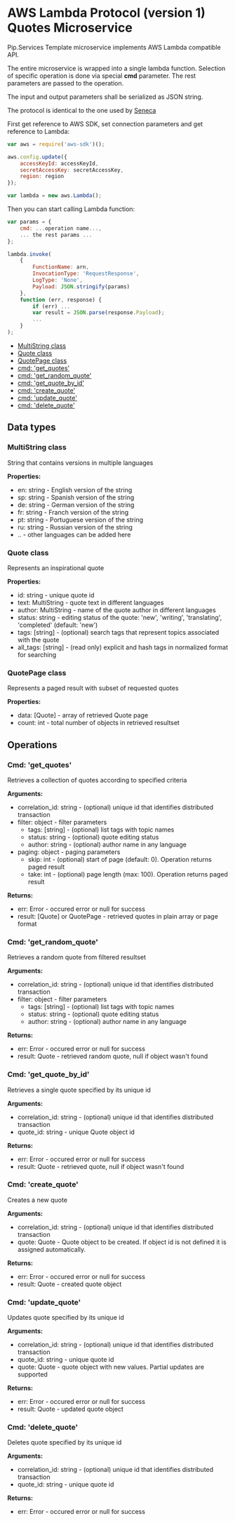 # AWS Lambda Protocol (version 1) <br/> Quotes Microservice

Pip.Services Template microservice implements AWS Lambda compatible API. 

The entire microservice is wrapped into a single lambda function.
Selection of specific operation is done via special **cmd** parameter.
The rest parameters are passed to the operation.

The input and output parameters shall be serialized as JSON string.

The protocol is identical to the one used by [Seneca](./SenecaProtocolV1.md)   

First get reference to AWS SDK, set connection parameters and get reference to Lambda:

```javascript
var aws = require('aws-sdk')();

aws.config.update({
    accessKeyId: accessKeyId,
    secretAccessKey: secretAccessKey,
    region: region
});

var lambda = new aws.Lambda();
```

Then you can start calling Lambda function:

```javascript
var params = {
    cmd: ...operation name...,
    ... the rest params ...
};

lambda.invoke(
    {
        FunctionName: arn,
        InvocationType: 'RequestResponse',
        LogType: 'None',
        Payload: JSON.stringify(params)
    },
    function (err, response) {
        if (err) ...
        var result = JSON.parse(response.Payload);
        ...
    }
);
```

* [MultiString class](#class1)
* [Quote class](#class2)
* [QuotePage class](#class3)
* [cmd: 'get_quotes'](#operation1)
* [cmd: 'get_random_quote'](#operation2)
* [cmd: 'get_quote_by_id'](#operation3)
* [cmd: 'create_quote'](#operation4)
* [cmd: 'update_quote'](#operation5)
* [cmd: 'delete_quote'](#operation6)

## Data types

### <a name="class1"></a> MultiString class

String that contains versions in multiple languages

**Properties:**
- en: string - English version of the string
- sp: string - Spanish version of the string
- de: string - German version of the string
- fr: string - Franch version of the string
- pt: string - Portuguese version of the string
- ru: string - Russian version of the string
- .. - other languages can be added here

### <a name="class2"></a> Quote class

Represents an inspirational quote

**Properties:**
- id: string - unique quote id
- text: MultiString - quote text in different languages
- author: MultiString - name of the quote author in different languages
- status: string - editing status of the quote: 'new', 'writing', 'translating', 'completed' (default: 'new')
- tags: [string] - (optional) search tags that represent topics associated with the quote
- all_tags: [string] - (read only) explicit and hash tags in normalized format for searching  

### <a name="class3"></a> QuotePage class

Represents a paged result with subset of requested quotes

**Properties:**
- data: [Quote] - array of retrieved Quote page
- count: int - total number of objects in retrieved resultset

## Operations

### <a name="operation1"></a> Cmd: 'get_quotes'

Retrieves a collection of quotes according to specified criteria

**Arguments:** 
- correlation_id: string - (optional) unique id that identifies distributed transaction
- filter: object - filter parameters
  - tags: [string] - (optional) list tags with topic names
  - status: string - (optional) quote editing status
  - author: string - (optional) author name in any language 
- paging: object - paging parameters
  - skip: int - (optional) start of page (default: 0). Operation returns paged result
  - take: int - (optional) page length (max: 100). Operation returns paged result

**Returns:**
- err: Error - occured error or null for success
- result: [Quote] or QuotePage - retrieved quotes in plain array or page format

### <a name="operation2"></a> Cmd: 'get\_random\_quote'

Retrieves a random quote from filtered resultset

**Arguments:** 
- correlation_id: string - (optional) unique id that identifies distributed transaction
- filter: object - filter parameters
  - tags: [string] - (optional) list tags with topic names
  - status: string - (optional) quote editing status
  - author: string - (optional) author name in any language 

**Returns:**
- err: Error - occured error or null for success
- result: Quote - retrieved random quote, null if object wasn't found 

### <a name="operation3"></a> Cmd: 'get\_quote\_by\_id'

Retrieves a single quote specified by its unique id

**Arguments:** 
- correlation_id: string - (optional) unique id that identifies distributed transaction
- quote_id: string - unique Quote object id

**Returns:**
- err: Error - occured error or null for success
- result: Quote - retrieved quote, null if object wasn't found 

### <a name="operation4"></a> Cmd: 'create_quote'

Creates a new quote

**Arguments:** 
- correlation_id: string - (optional) unique id that identifies distributed transaction
- quote: Quote - Quote object to be created. If object id is not defined it is assigned automatically.

**Returns:**
- err: Error - occured error or null for success
- result: Quote - created quote object

### <a name="operation5"></a> Cmd: 'update_quote'

Updates quote specified by its unique id

**Arguments:** 
- correlation_id: string - (optional) unique id that identifies distributed transaction
- quote_id: string - unique quote id
- quote: Quote - quote object with new values. Partial updates are supported

**Returns:**
- err: Error - occured error or null for success
- result: Quote - updated quote object 
 
### <a name="operation6"></a> Cmd: 'delete_quote'

Deletes quote specified by its unique id

**Arguments:** 
- correlation_id: string - (optional) unique id that identifies distributed transaction
- quote_id: string - unique quote id

**Returns:**
- err: Error - occured error or null for success

 